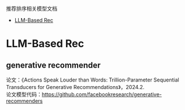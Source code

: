 推荐排序相关模型文档

- [LLM-Based Rec](#LLM-BasedRec)<br/>


# LLM-Based Rec
  ## generative recommender
  论文：《Actions Speak Louder than Words: Trillion-Parameter Sequential Transducers for Generative Recommendations》，2024.2.<br/>
  论文模型代码：https://github.com/facebookresearch/generative-recommenders
